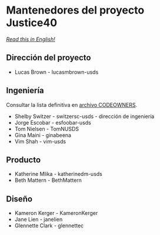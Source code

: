 # Mantenedores del proyecto Justice40

*[Read this in English!](MAINTAINERS.md)*

## Dirección del proyecto
- Lucas Brown - lucasmbrown-usds

## Ingeniería
Consultar la lista definitiva en [archivo CODEOWNERS](./github/CODEOWNERS).

- Shelby Switzer - switzersc-usds - dirección de ingeniería
- Jorge Escobar - esfoobar-usds
- Tom Nielsen - TomNUSDS
- Gina Maini - ginabeena
- Vim Shah - vim-usds

## Producto
- Katherine Mlika - katherinedm-usds
- Beth Mattern - BethMattern

## Diseño
- Kameron Kerger - KameronKerger
- Jane Lien - janelien
- Glennette Clark - glennettec
